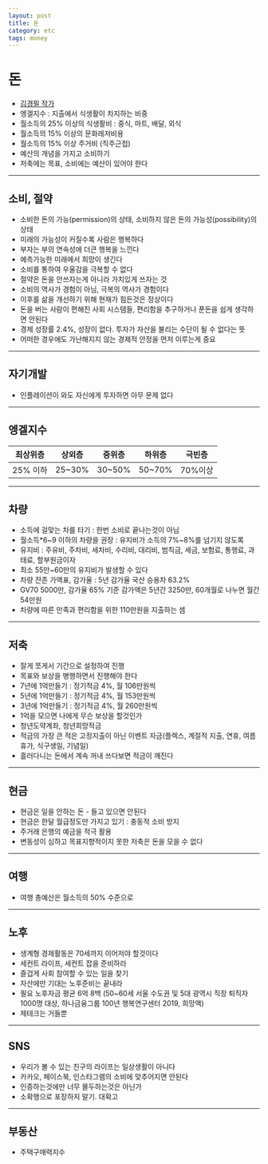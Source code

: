 ```yaml
---
layout: post
title: 돈
category: etc
tags: money
---
```


# 돈
* <a href="https://youtu.be/mTjj6iDH4dQ?si=4uPHuDZAPr3eEk7d" target="_blank">김경필 작가</a>
* 엥겔지수 : 지출에서 식생활이 차지하는 비중
* 월소득의 25% 이상의 식생활비 : 중식, 마트, 배달, 외식
* 월소득의 15% 이상의 문화레저비용
* 월소득의 15% 이상 주거비 (직주근접)
* 예산의 개념을 가지고 소비하기
* 저축에는 목표, 소비에는 예산이 있어야 한다

---

## 소비, 절약

* 소비한 돈의 가능(permission)의 상태, 소비하지 않은 돈의 가능성(possibility)의 상태
* 미래의 가능성이 커질수록 사람은 행복하다
* 부자는 부의 연속성에 더큰 행복을 느낀다
* 예측가능한 미래에서 희망이 생긴다
* 소비를 통하여 우울감을 극복할 수 없다
* 절약은 돈을 안쓰자는게 아니라 가치있게 쓰자는 것
* 소비의 역사가 경험이 아님, 극복의 역사가 경험이다
* 이후를 삶을 개선하기 위해 현재가 힘든것은 정상이다
* 돈을 버는 사람이 편해진 사회 시스템들, 편리함을 추구하거나 푼돈을 쉽게 생각하면 안된다
* 경제 성장률 2.4%, 성장이 없다. 투자가 자산을 불리는 수단이 될 수 없다는 뜻
* 어떠한 경우에도 가난해지지 않는 경제적 안정을 먼저 이루는게 중요

---

## 자기개발
* 인플레이션이 와도 자신에게 투자하면 아무 문제 없다

---

## 엥겔지수

|최상위층|상외층|중위층|하위층|극빈층|
|:---:|:---:|:---:|:---:|:---:|
|25% 이하|25~30%|30~50%|50~70%|70%이상|

---

## 차량
* 소득에 걸맞는 차를 타기 : 한번 소비로 끝나는것이 아님
* 월소득*6~9 이하의 차량을 권장 : 유지비가 소득의 7%~8%를 넘기지 않도록
* 유지비 : 주유비, 주차비, 세차비, 수리비, 대리비, 범칙금, 세금, 보험료, 통행료, 과태료, 할부원금이자
* 최소 55만~60만의 유지비가 발생할 수 있다
* 차량 잔존 가액표, 감가율 : 5년 감가율 국산 승용차 63.2%
* GV70 5000만, 감가율 65% 기준 감가액은 5년간 3250만, 60개월로 나누면 월간 54만원
* 차량에 따른 만족과 편리함을 위한 110만원을 지출하는 셈

---

## 저축
* 잘게 쪼게서 기간으로 설정하여 진행
* 목표와 보상을 병행하면서 진행해야 한다
* 7년에 1억만들기 : 정기적금 4%, 월 106만원씩
* 5년에 1억만들기 : 정기적금 4%, 월 153만원씩
* 3년에 1억만들기 : 정기적금 4%, 월 260만원씩
* 1억을 모으면 나에게 무슨 보상을 할것인가
* 청년도약계좌, 청년희망적금
* 적금의 가장 큰 적은 고정지출이 아닌 이벤트 자금(플렉스, 계절적 지출, 연휴, 여름휴가, 식구생일, 기념일)
* 흘러다니는 돈에서 계속 꺼내 쓰다보면 적금이 깨진다

---

## 현금

* 현금은 일을 안하는 돈 - 들고 있으면 안된다
* 현금은 한달 월급정도만 가지고 있기 : 충동적 소비 방지
* 주거래 은행의 예금을 적극 활용
* 변동성이 심하고 목표지향적이지 못한 저축은 돈을 모을 수 없다

---

## 여행

* 여행 총예산은 월소득의 50% 수준으로

---

## 노후
* 생계형 경제활동은 70세까지 이어저야 할것이다
* 세컨트 라이프, 세컨트 잡을 준비하라
* 즐겁게 사회 참여할 수 있는 일을 찾기
* 자산에만 기대는 노후준비는 끝내라
* 필요 노후자금 평균 6억 8백 (50~60세 서울 수도권 및 5대 광역시 직장 퇴직자 1000명 대상, 하나금융그룹 100년 행복연구센터 2019, 희망액)
* 제테크는 거들뿐

---

## SNS
* 우리가 볼 수 있는 친구의 라이프는 일상생활이 아니다
* 카카오, 페이스북, 인스타그램의 소비에 맞추어지면 안된다
* 인증하는것에만 너무 몰두하는것은 아닌가
* 소확행으로 포장하지 말기. 대확고

---

## 부동산
* 주택구매력지수